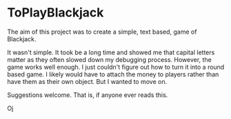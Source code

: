 # ToPlayBlackjack

The aim of this project was to create a simple, text based, game of Blackjack. 

It wasn't simple. It took be a long time and showed me that capital letters matter as they often slowed down my debugging process. However, the game works well enough. I just 
couldn't figure out how to turn it into a round based game. I likely would have to attach the money to players rather than have them as their own object. But I wanted to move on. 

Suggestions welcome. That is, if anyone ever reads this.

Oj
